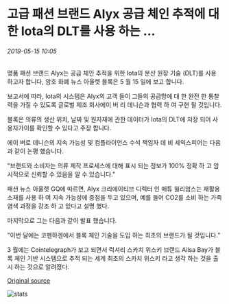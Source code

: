 # 고급 패션 브랜드 Alyx 공급 체인 추적에 대 한 Iota의 DLT를 사용 하는 ...

###### 2019-05-15 10:05

명품 패션 브랜드 Alyx는 공급 체인 추적을 위한 Iota의 분산 원장 기술 (DLT)를 사용 하고자 합니다, 암호 화폐 뉴스 아울렛 블록은 5 월 15 일에 보고 합니다.

보고서에 따라, Iota의 시스템은 Alyx의 고객 들이 그들의 공급망에 대 한 완전 한 통찰력을 가질 수 있도록 글로벌 제조 회사에이 버 리 데니슨과 협력 하 여 구현 될 것입니다.

블록은 의류의 생산 위치, 날짜 및 원자재에 관한 데이터가 Iota의 DLT에 저장 되어 사용자가이를 확인할 수 있다고 주장 합니다.

에이 버로 데니슨의 지속 가능성 및 컴플라이언스 수석 책임자 데 비 셰익스피어는 다음과 같이 논평 했습니다.

"브랜드와 소비자는 의류 제작 프로세스에 대해 표시 되는 정보가 100% 정확 하 고 암시적으로 신뢰할 수 있음을 알 수 있습니다."

패션 뉴스 아울렛 GQ에 따르면, Alyx 크리에이티브 디렉터 인 매튜 윌리엄스는 재활용 소재를 사용 하 여 지속 가능성에 중점을 두고 있으며, 예를 들어 CO2를 소비 하는 가죽 염색 과정을 강조 하 고 있다고 설명 했다.

마지막으로 그는 다음과 같이 발표 했습니다.

"이번 달에는 코펜하겐에서 블록 체인 기술을 도입 하는 최초의 브랜드가 될 것입니다."

3 월에는 Cointelegraph가 보고 되면서 럭셔리 스카치 위스키 브랜드 Ailsa Bay가 블록 체인 기반 시스템으로 추적 되는 세계 최초의 스카치 위스키 라고 생각 하는 것을 출시 하는 것으로 알려졌다.

[Original source](https://cointelegraph.com/news/luxury-fashion-brand-alyx-to-use-iotas-dlt-for-supply-chain-tracking)

![stats](https://c.statcounter.com/11760860/0/a89fa40b/1/ "stats")